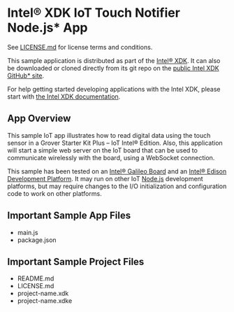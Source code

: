 Intel® XDK IoT Touch Notifier Node.js* App
==========================================

See [LICENSE.md](LICENSE.md) for license terms and conditions.

This sample application is distributed as part of the
[Intel® XDK](http://xdk.intel.com). It can also be downloaded
or cloned directly from its git repo on the
[public Intel XDK GitHub\* site](https://github.com/gomobile).

For help getting started developing applications with the
Intel XDK, please start with
[the Intel XDK documentation](https://software.intel.com/en-us/xdk/docs).

App Overview
------------
This sample IoT app illustrates how to read digital data using the touch sensor
in a Grover Starter Kit Plus – IoT Intel® Edition. Also, this application will
start a simple web server on the IoT board that can be used to communicate
wirelessly with the board, using a WebSocket connection.

This sample has been tested on an [Intel® Galileo Board](http://intel.com/galileo)
and an [Intel® Edison Development Platform](http://intel.com/edison). It may run on
other IoT [Node.js](http://nodejs.org) development platforms, but may require
changes to the I/O initialization and configuration code to work on other platforms.

Important Sample App Files
--------------------------
* main.js
* package.json

Important Sample Project Files
------------------------------
* README.md
* LICENSE.md
* project-name.xdk
* project-name.xdke
